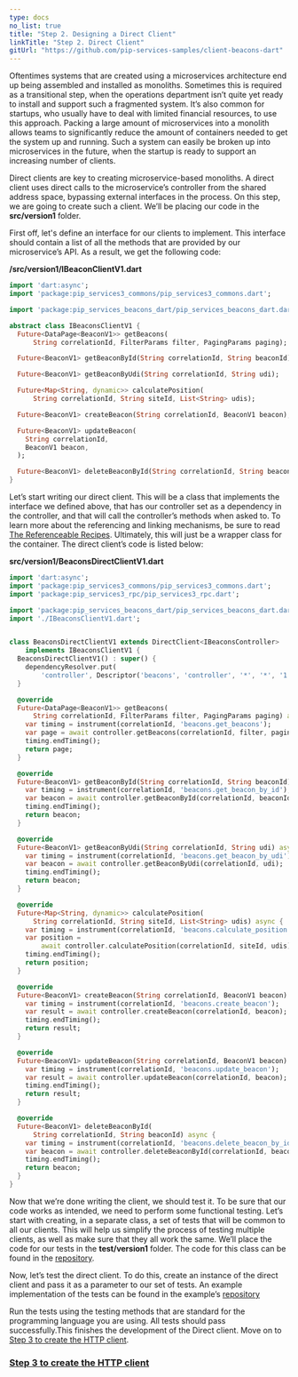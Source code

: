 ```yaml
---
type: docs
no_list: true
title: "Step 2. Designing a Direct Client"
linkTitle: "Step 2. Direct Client" 
gitUrl: "https://github.com/pip-services-samples/client-beacons-dart"
---
```


Oftentimes systems that are created using a microservices architecture end up being assembled and installed as monoliths. Sometimes this is required as a transitional step, when the operations department isn’t quite yet ready to install and support such a fragmented system. It’s also common for startups, who usually have to deal with limited financial resources, to use this approach. Packing a large amount of microservices into a monolith allows teams to significantly reduce the amount of containers needed to get the system up and running. Such a system can easily be broken up into microservices in the future, when the startup is ready to support an increasing number of clients.

Direct clients are key to creating microservice-based monoliths. A direct client uses direct calls to the microservice’s controller from the shared address space, bypassing external interfaces in the process. On this step, we are going to create such a client. We’ll be placing our code in the **src/version1** folder.

First off, let's define an interface for our clients to implement. This interface should contain a list of all the methods that are provided by our microservice’s API. As a result, we get the following code:

**/src/version1/IBeaconClientV1.dart**

```dart
import 'dart:async';
import 'package:pip_services3_commons/pip_services3_commons.dart';

import 'package:pip_services_beacons_dart/pip_services_beacons_dart.dart';

abstract class IBeaconsClientV1 {
  Future<DataPage<BeaconV1>> getBeacons(
      String correlationId, FilterParams filter, PagingParams paging);

  Future<BeaconV1> getBeaconById(String correlationId, String beaconId);

  Future<BeaconV1> getBeaconByUdi(String correlationId, String udi);

  Future<Map<String, dynamic>> calculatePosition(
      String correlationId, String siteId, List<String> udis);

  Future<BeaconV1> createBeacon(String correlationId, BeaconV1 beacon);

  Future<BeaconV1> updateBeacon(
    String correlationId,
    BeaconV1 beacon,
  );

  Future<BeaconV1> deleteBeaconById(String correlationId, String beaconId);
}
```

Let’s start writing our direct client. This will be a class that implements the interface we defined above, that has our controller set as a dependency in the controller, and that will call the controller’s methods when asked to. To learn more about the referencing and linking mechanisms, be sure to read [The Referenceable Recipes](../../../recipes/component_references/). Ultimately, this will just be a wrapper class for the container. 
The direct client’s code is listed below:

**src/version1/BeaconsDirectClientV1.dart**

```dart
import 'dart:async';
import 'package:pip_services3_commons/pip_services3_commons.dart';
import 'package:pip_services3_rpc/pip_services3_rpc.dart';

import 'package:pip_services_beacons_dart/pip_services_beacons_dart.dart';
import './IBeaconsClientV1.dart';


class BeaconsDirectClientV1 extends DirectClient<IBeaconsController>
    implements IBeaconsClientV1 {
  BeaconsDirectClientV1() : super() {
    dependencyResolver.put(
        'controller', Descriptor('beacons', 'controller', '*', '*', '1.0'));
  }

  @override
  Future<DataPage<BeaconV1>> getBeacons(
      String correlationId, FilterParams filter, PagingParams paging) async {
    var timing = instrument(correlationId, 'beacons.get_beacons');
    var page = await controller.getBeacons(correlationId, filter, paging);
    timing.endTiming();
    return page;
  }

  @override
  Future<BeaconV1> getBeaconById(String correlationId, String beaconId) async {
    var timing = instrument(correlationId, 'beacons.get_beacon_by_id');
    var beacon = await controller.getBeaconById(correlationId, beaconId);
    timing.endTiming();
    return beacon;
  }

  @override
  Future<BeaconV1> getBeaconByUdi(String correlationId, String udi) async {
    var timing = instrument(correlationId, 'beacons.get_beacon_by_udi');
    var beacon = await controller.getBeaconByUdi(correlationId, udi);
    timing.endTiming();
    return beacon;
  }

  @override
  Future<Map<String, dynamic>> calculatePosition(
      String correlationId, String siteId, List<String> udis) async {
    var timing = instrument(correlationId, 'beacons.calculate_position');
    var position =
        await controller.calculatePosition(correlationId, siteId, udis);
    timing.endTiming();
    return position;
  }

  @override
  Future<BeaconV1> createBeacon(String correlationId, BeaconV1 beacon) async {
    var timing = instrument(correlationId, 'beacons.create_beacon');
    var result = await controller.createBeacon(correlationId, beacon);
    timing.endTiming();
    return result;
  }

  @override
  Future<BeaconV1> updateBeacon(String correlationId, BeaconV1 beacon) async {
    var timing = instrument(correlationId, 'beacons.update_beacon');
    var result = await controller.updateBeacon(correlationId, beacon);
    timing.endTiming();
    return result;
  }

  @override
  Future<BeaconV1> deleteBeaconById(
      String correlationId, String beaconId) async {
    var timing = instrument(correlationId, 'beacons.delete_beacon_by_id');
    var beacon = await controller.deleteBeaconById(correlationId, beaconId);
    timing.endTiming();
    return beacon;
  }
}

```

Now that we’re done writing the client, we should test it. 
To be sure that our code works as intended, we need to perform some functional testing. Let’s start with creating, in a separate class, a set of tests that will be common to all our clients. This will help us simplify the process of testing multiple clients, as well as make sure that they all work the same. We’ll place the code for our tests in the **test/version1** folder. The code for this class can be found in the [repository](https://github.com/pip-services-samples/client-beacons-node/blob/master/test/version1/BeaconsClientV1Fixture.ts).


Now, let’s test the direct client. To do this, create an instance of the direct client and pass it as a parameter to our set of tests. 
An example implementation of the tests can be found in the example’s [repository](https://github.com/pip-services-samples/client-beacons-node/blob/master/test/version1/BeaconsDirectClientV1.test.ts)


Run the tests using the testing methods that are standard for the programming language you are using. All tests should pass successfully.This finishes the development of the Direct client.
Move on to [Step 3 to create the HTTP client](../step3).


<span class="hide-title-link">

### [Step 3 to create the HTTP client](../step3)

</span>
